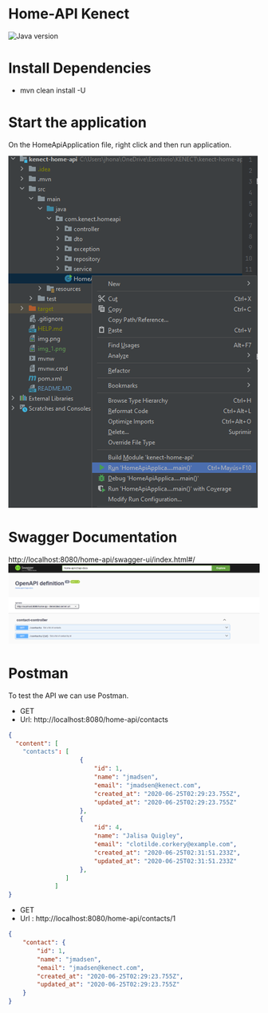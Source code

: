 # Home-API Kenect

![Java version](https://img.shields.io/badge/JDK-17%20preview-blue)


# Install Dependencies

 - mvn clean install -U

# Start the application

On the HomeApiApplication file,  right click and then run application.

![img_2.png](img_2.png)

# Swagger Documentation

http://localhost:8080/home-api/swagger-ui/index.html#/
![img.png](img.png)

# Postman

To test the API we can use Postman.

- GET
- Url: http://localhost:8080/home-api/contacts
```json response
{
  "content": [
    "contacts": [
                    {
                        "id": 1,
                        "name": "jmadsen",
                        "email": "jmadsen@kenect.com",
                        "created_at": "2020-06-25T02:29:23.755Z",
                        "updated_at": "2020-06-25T02:29:23.755Z"
                    },
                    {
                        "id": 4,
                        "name": "Jalisa Quigley",
                        "email": "clotilde.corkery@example.com",
                        "created_at": "2020-06-25T02:31:51.233Z",
                        "updated_at": "2020-06-25T02:31:51.233Z"
                    },
                ]
             ]
}
```

- GET
- Url : http://localhost:8080/home-api/contacts/1
```json response
{
    "contact": {
        "id": 1,
        "name": "jmadsen",
        "email": "jmadsen@kenect.com",
        "created_at": "2020-06-25T02:29:23.755Z",
        "updated_at": "2020-06-25T02:29:23.755Z"
    }
}